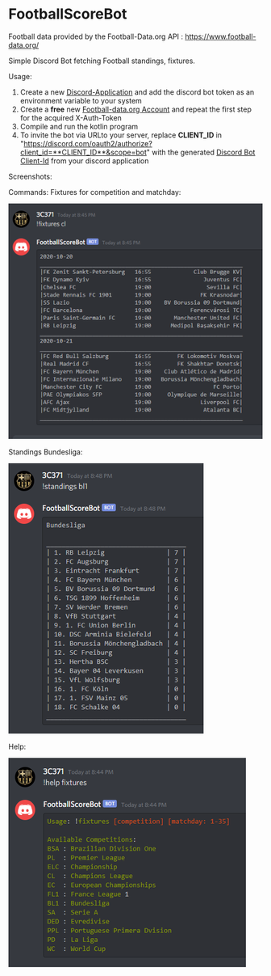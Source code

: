 # FootballScoreBot
Football data provided by the Football-Data.org API : https://www.football-data.org/

Simple Discord Bot fetching Football standings, fixtures.

Usage:
1. Create a new [Discord-Application](https://discord.com/developers/applications) and add the discord bot token as an environment variable to your system
2. Create a **free** new [Football-data.org Account](https://www.football-data.org) and repeat the first step for the acquired X-Auth-Token
3. Compile and run the kotlin program
4. To invite the bot via URLto your server, replace **CLIENT_ID**  in "https://discord.com/oauth2/authorize?client_id=**CLIENT_ID**&scope=bot" with the generated [Discord Bot Client-Id](https://discord.com/developers/applications) from your discord application

Screenshots:


Commands:
Fixtures for competition and matchday:

![Fixtures](/images/cl_fixtures_current_matchday.PNG)

Standings Bundesliga:

![Standings](/images/standings_bl1.PNG)

Help:

![Fixtures](/images/help_fixtures.PNG)
